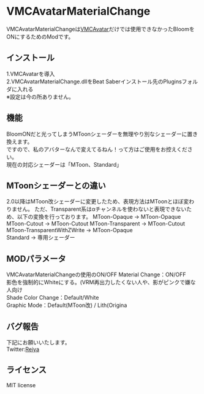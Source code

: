 # VMCAvatarMaterialChange

VMCAvatarMaterialChangeは[VMCAvatar](https://github.com/nagatsuki/VMCAvatar-BS)だけでは使用できなかったBloomをONにするためのModです。


## インストール

1.VMCAvatarを導入  
2.VMCAvatarMaterialChange.dllをBeat Saberインストール先のPluginsフォルダに入れる     
※設定は今の所ありません。   


## 機能

BloomONだと光ってしまうMToonシェーダーを無理やり別なシェーダーに置き換えます。   
ですので、私のアバターなんで変えてるねん！って方はご使用をお控えください。   
現在の対応シェーダーは「MToon、Standard」 

## MToonシェーダーとの違い

2.0以降はMToon改シェーダーに変更したため、表現方法はMToonとほぼ変わりません。 
ただ、Transparent系はαチャンネルを使わないと表現できないため、以下の変換を行っております。 
MToon-Opaque → MToon-Opaque 
MToon-Cutout → MToon-Cutout 
MToon-Transparent → MToon-Cutout  
MToon-TransparentWithZWrite → MToon-Opaque  
Standard → 専用シェーダー  

## MODパラメータ
VMCAvatarMaterialChangeの使用のON/OFF 
Material Change：ON/OFF　　影色を強制的にWhiteにする。(VRM再出力したくない人や、影がピンクで嫌な人向け  
Shade Color Change：Default/White  
Graphic Mode：Default(MToon改) / Lith(Origina 

## バグ報告 

下記にお願いいたします。  
Twitter:[Reiya](https://twitter.com/Reiya__)  


## ライセンス

MIT license
